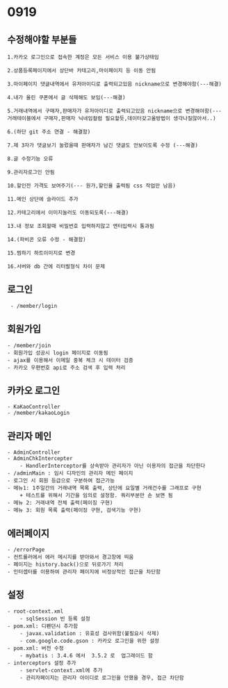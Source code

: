 # 0919 
## 수정해야할 부분들
	1.카카오 로그인으로 접속한 계정은 모든 서비스 이용 불가상태임

	2.상품등록페이지에서 상단바 카테고리,마이페이지 등 이동 안됨

	3.마이페이지 댓글내역에서 유저아이디로 출력되고있음 nickname으로 변경해야함(---해결)

	4.내가 올린 쿠폰에서 글 삭제해도 보임(---해결)

	5.거래내역에서 구매자,판매자가 유저아이디로 출력되고있음 nickname으로 변경해야함(---거래테이블에서 구매자,판매자 닉네임컬럼 필요할듯,데이터갖고올방법이 생각나질않아서..)

	6.(하단 git 주소 연결 - 해결함)

	7.제 3자가 댓글보기 눌렀을때 판매자가 남긴 댓글도 안보이도록 수정 (---해결)

	8.글 수정기능 오류

	9.관리자로그인 안됨

	10.할인전 가격도 보여주기(--- 원가,할인율 출력됨 css 작업만 남음)

	11.메인 상단에 슬라이드 추가

	12.카테고리에서 이미지눌러도 이동되도록(---해결)

	13.내 정보 조회할때 비밀번호 입력하지않고 엔터입력시 통과됨

	14.(파비콘 오류 수정 - 해결함)

	15.찜하기 하트이미지로 변경

	16.서버와 db 간에 리터럴형식 차이 문제 

## 로그인  
	 - /member/login  
 
## 회원가입  

	- /member/join  
	- 회원가입 성공시 login 페이지로 이동됨  
	- ajax를 이용해서 이메일 중복 체크 시 데이터 검증
	- 카카오 우편번호 api로 주소 검색 후 입력 처리  

## 카카오 로그인

	- KaKaoController  
	- /member/kakaoLogin  

## 관리자 메인
     
	- AdminController
	- AdminChkIntercepter
		- HandlerInterceptor를 상속받아 관리자가 아닌 이용자의 접근을 차단한다
	- /adminMain : 임시 디자인의 관리자 메인 페이지
	- 로그인 시 회원 등급으로 구분하여 접근가능  
	- 메뉴1: 1주일간의 거래내역 목록 출력, 상단에 요일별 거래건수를 그래프로 구현
		+ 테스트를 위해서 기간을 임의로 설정함. 쿼리부분만 손 보면 됨
	- 메뉴 2: 거래내역 전체 출력(페이징 구현)
	- 메뉴 3: 회원 목록 출력(페이징 구현, 검색기능 구현) 
	
## 에러페이지

	- /errorPage
	- 컨트롤러에서 에러 메시지를 받아와서 경고창에 띄움
	- 페이지는 history.back()으로 뒤로가기 처리
	- 인터셉터를 이용하여 관리자 페이지에 비정상적인 접근을 차단함  
  
##  
## 설정
	- root-context.xml 
		- sqlSession 빈 등록 설정
	- pom.xml: 디펜던시 추가함
		- javax.validation : 유효성 검사위함(불필요시 삭제)
		- com.google.code.gson : 카카오 로그인을 위한 설정  
	- pom.xml: 버전 수정
		- mybatis : 3.4.6 에서  3.5.2 로  업그레이드 함   
	- interceptors 설정 추가
		- servlet-context.xml에 추가
		- 관리자페이지는 관리자 아이디로 로그인을 안했을 경우, 접근 차단함  
